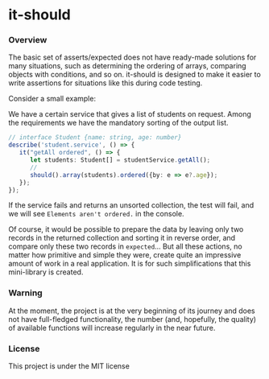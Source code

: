 # it-should

### Overview

The basic set of asserts/expected does not have ready-made solutions for many situations, such as determining the ordering of arrays, comparing objects with conditions, and so on. it-should is designed to make it easier to write assertions for situations like this during code testing.

Consider a small example:

We have a certain service that gives a list of students on request. Among the requirements we have the mandatory sorting of the output list.

```typescript
// interface Student {name: string, age: number}
describe('student.service', () => {
   it("getAll ordered", () => {
      let students: Student[] = studentService.getAll();
      //
      should().array(students).ordered({by: e => e?.age});
   });
});
```

If the service fails and returns an unsorted collection, the test will fail, and we will see ```Elements aren't ordered.``` in the console.

Of course, it would be possible to prepare the data by leaving only two records in the returned collection and sorting it in reverse order, and compare only these two records in ```expected```... But all these actions, no matter how primitive and simple they were, create quite an impressive amount of work in a real application. It is for such simplifications that this mini-library is created.

### Warning

At the moment, the project is at the very beginning of its journey and does not have full-fledged functionality, the number (and, hopefully, the quality) of available functions will increase regularly in the near future.

### License

This project is under the MIT license
